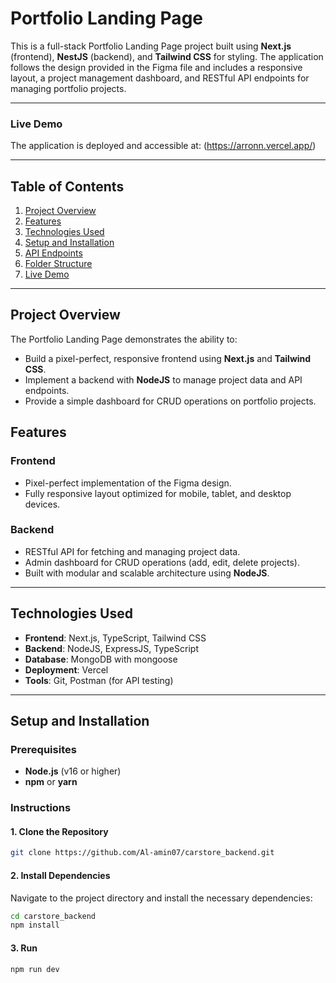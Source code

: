 # Portfolio Landing Page

This is a full-stack Portfolio Landing Page project built using **Next.js** (frontend), **NestJS** (backend), and **Tailwind CSS** for styling. The application follows the design provided in the Figma file and includes a responsive layout, a project management dashboard, and RESTful API endpoints for managing portfolio projects.

---

### Live Demo
The application is deployed and accessible at: (https://arronn.vercel.app/)

---


## Table of Contents

1. [Project Overview](#project-overview)
2. [Features](#features)
3. [Technologies Used](#technologies-used)
4. [Setup and Installation](#setup-and-installation)
5. [API Endpoints](#api-endpoints)
6. [Folder Structure](#folder-structure)
7. [Live Demo](#live-demo)

---

## Project Overview

The Portfolio Landing Page demonstrates the ability to:
- Build a pixel-perfect, responsive frontend using **Next.js** and **Tailwind CSS**.
- Implement a backend with **NodeJS** to manage project data and API endpoints.
- Provide a simple dashboard for CRUD operations on portfolio projects.


## Features

### Frontend
- Pixel-perfect implementation of the Figma design.
- Fully responsive layout optimized for mobile, tablet, and desktop devices.

### Backend
- RESTful API for fetching and managing project data.
- Admin dashboard for CRUD operations (add, edit, delete projects).
- Built with modular and scalable architecture using **NodeJS**.

---

## Technologies Used

- **Frontend**: Next.js, TypeScript, Tailwind CSS
- **Backend**: NodeJS, ExpressJS, TypeScript
- **Database**:  MongoDB with mongoose
- **Deployment**: Vercel
- **Tools**: Git, Postman (for API testing)

---

## Setup and Installation

### Prerequisites
- **Node.js** (v16 or higher)
- **npm** or **yarn**


### Instructions

#### 1. Clone the Repository

```bash
git clone https://github.com/Al-amin07/carstore_backend.git
```

#### 2. Install Dependencies

Navigate to the project directory and install the necessary dependencies:

   ```bash
   cd carstore_backend
   npm install
   ```

#### 3. Run
```bash
npm run dev
```

